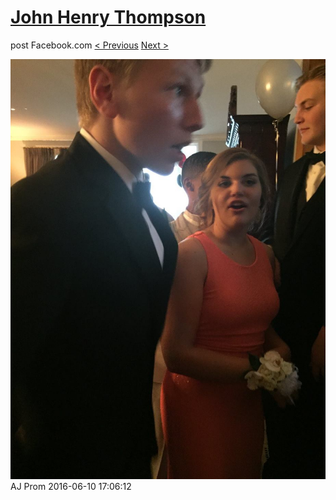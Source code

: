 # [John Henry Thompson](../README.md)
post Facebook.com
[< Previous](2016-06-10-24.md) [Next >](2016-06-10-26.md)

[![](../media/2016-06-10/AJ-Prom-23.jpg)](../README.md)
AJ Prom
2016-06-10 17:06:12